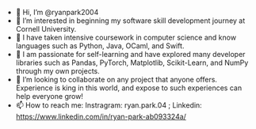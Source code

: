 - 👋 Hi, I’m @ryanpark2004
- 👀 I’m interested in beginning my software skill development journey at Cornell University. 
- 🌱 I have taken intensive coursework in computer science and know languages such as Python, Java, OCaml, and Swift.
- 🔧 I am passionate for self-learning and have explored many developer libraries such as Pandas, PyTorch, Matplotlib, Scikit-Learn, and NumPy through my own projects.
- 💞️ I’m looking to collaborate on any project that anyone offers. Experience is king in this world, and expose to such experiences can help everyone grow!
- 📫 How to reach me: Instragram: ryan.park.04 ; Linkedin: https://www.linkedin.com/in/ryan-park-ab093324a/ 

<!---
ryanpark2004/ryanpark2004 is a ✨ special ✨ repository because its `README.md` (this file) appears on your GitHub profile.
You can click the Preview link to take a look at your changes.
--->
